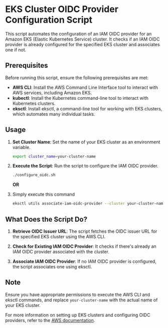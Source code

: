 # EKS Cluster OIDC Provider Configuration Script

This script automates the configuration of an IAM OIDC provider for an Amazon EKS (Elastic Kubernetes Service) cluster. It checks if an IAM OIDC provider is already configured for the specified EKS cluster and associates one if not.

## Prerequisites

Before running this script, ensure the following prerequisites are met:

- **AWS CLI**: Install the AWS Command Line Interface tool to interact with AWS services, including Amazon EKS.
- **kubectl**: Install the Kubernetes command-line tool to interact with Kubernetes clusters.
- **eksctl**: Install eksctl, a command-line tool for working with EKS clusters, which automates many individual tasks.

## Usage

1. **Set Cluster Name**: Set the name of your EKS cluster as an environment variable.

   ```bash
   export cluster_name=your-cluster-name
   ```

2. **Execute the Script**: Run the script to configure the IAM OIDC provider.
   ```bash
   ./configure_oidc.sh
   ```
   **OR**
3. Simply execute this command
   ```bash
   eksctl utils associate-iam-oidc-provider --cluster your-cluster-name --approve
   ```

## What Does the Script Do?

1. **Retrieve OIDC Issuer URL**: The script fetches the OIDC issuer URL for the specified EKS cluster using the AWS CLI.

2. **Check for Existing IAM OIDC Provider**: It checks if there's already an IAM OIDC provider associated with the cluster.

3. **Associate IAM OIDC Provider**: If no IAM OIDC provider is configured, the script associates one using eksctl.

## Note

Ensure you have appropriate permissions to execute the AWS CLI and eksctl commands, and replace `your-cluster-name` with the actual name of your EKS cluster.

For more information on setting up EKS clusters and configuring OIDC providers, refer to the [AWS documentation](https://docs.aws.amazon.com/eks/latest/userguide/getting-started-console.html).
